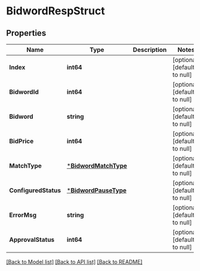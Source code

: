 # BidwordRespStruct

## Properties
Name | Type | Description | Notes
------------ | ------------- | ------------- | -------------
**Index** | **int64** |  | [optional] [default to null]
**BidwordId** | **int64** |  | [optional] [default to null]
**Bidword** | **string** |  | [optional] [default to null]
**BidPrice** | **int64** |  | [optional] [default to null]
**MatchType** | [***BidwordMatchType**](BidwordMatchType.md) |  | [optional] [default to null]
**ConfiguredStatus** | [***BidwordPauseType**](BidwordPauseType.md) |  | [optional] [default to null]
**ErrorMsg** | **string** |  | [optional] [default to null]
**ApprovalStatus** | **int64** |  | [optional] [default to null]

[[Back to Model list]](../README.md#documentation-for-models) [[Back to API list]](../README.md#documentation-for-api-endpoints) [[Back to README]](../README.md)


